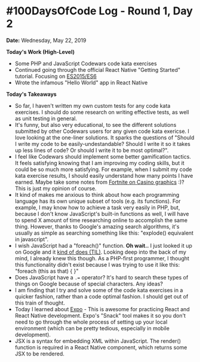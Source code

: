 # #100DaysOfCode Log - Round 1, Day 2

**Date:** Wednesday, May 22, 2019


**Today's Work (High-Level)**
- Some PHP and JavaScript Codewars code kata exercises
- Continued going through the official React Native "Getting Started" tutorial. Focusing on [ES2015/ES6](https://babeljs.io/docs/en/learn/)
- Wrote the infamous "Hello World" app in React Native

**Today's Takeaways**
- So far, I haven't written my own custom tests for any code kata exercises. I should do some research on writing effective tests, as well as unit testing in general.
- It's funny, but also very educational, to see the different solutions submitted by other Codewars users for any given code kata exericse. I love looking at the one-liner solutions. It sparks the questions of "Should I write my code to be easily-undestandable? Should I write it so it takes up less lines of code? Or should I write it to be most optimal?".
- I feel like Codewars should implement some better gamification tactics. It feels satisfying knowing that I am improving my coding skills, but it could be so much more satisfying. For example, when I submit my code kata exercise results, I should easily understand how many points I have earned. Maybe take some notes from [Fortnite on Casino graphics](https://www.tomshardware.com/news/fortnite-amasses-125-million-players,37301.html) :)? This is just my opinion of course.
- It kind of makes me anxious to think about how each programming language has its own unique subset of tools (e.g. its functions). For example, I may know how to achieve a task very easily in PHP, but, because I don't know JavaScript's built-in functions as well, I will have to spend X amount of time researching online to accomplish the same thing. However, thanks to Google's amazing search algorithms, it's usually as simple as searching something like this: "explode() equivalent in javascript".
- I wish JavaScript had a "foreach()" function. **Oh wait..** I just looked it up on Google and it [kind of does (TIL)](https://developer.mozilla.org/en-US/docs/Web/JavaScript/Reference/Global_Objects/Array/forEach). Looking deep into the back of my mind, I already knew this though. As a PHP-first programmer, I thought this functionality didn't exist because I was trying to use it like this: "foreach (this as that) { }"
- Does JavaScript have a `.=` operator? It's hard to search these types of things on Google because of special characters. Any ideas?
- I am finding that I try and solve some of the code kata exercises in a quicker fashion, rather than a code optimal fashion. I should get out of this train of thought.
- Today I learned about [Expo](https://expo.io/) - This is awesome for practicing React and React Native development. Expo's "Snack" tool makes it so you don't need to go through the whole process of setting up your local environment (which can be pretty tedious, especially in mobile development).
- JSX is a syntax for embedding XML within JavaScript. The render() function is required in a React Native component, which returns some JSX to be rendered.
